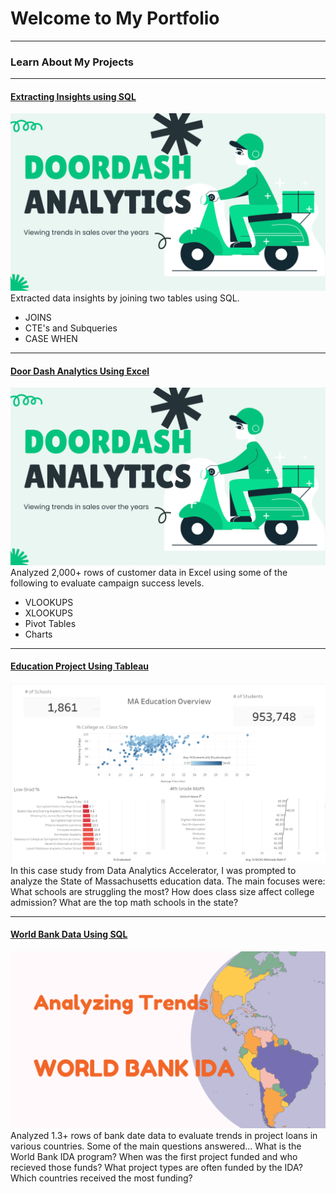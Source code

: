 # Welcome to My Portfolio

---

### Learn About My Projects
---
#### [Extracting Insights using SQL](https://www.linkedin.com/pulse/extrating-insights-hospital-data-jazmin-hernandez-ms--1l1oc/?trackingId=J%2FrtxIGfQQGmLtTArjiJZA%3D%3D)
[<img src="images/service.png?raw=true"/>](https://www.linkedin.com/pulse/what-i-learned-21-days-data-avery-smith)
Extracted data insights by joining two tables using SQL. 
- JOINS
- CTE's and Subqueries
- CASE WHEN
  
- ---
#### [Door Dash Analytics Using Excel](https://www.linkedin.com/pulse/analyzing-trends-doordash-sales-jazmin-hernandez-ms--ljx0c/?trackingId=WvKMDucwS2GCu7mTcAyUPg%3D%3D)
[<img src="images/service.png?raw=true"/>](https://www.linkedin.com/pulse/what-i-learned-21-days-data-avery-smith)
Analyzed 2,000+ rows of customer data in Excel using some of the following to evaluate campaign success levels. 
- VLOOKUPS
- XLOOKUPS
- Pivot Tables
- Charts 

---
#### [Education Project Using Tableau](https://www.loom.com/share/02a9435ee5584878b57deaa4c9c137d2?sid=36b779d3-8bb3-452a-9008-dc4253a0aaee)
[<img src="images/Tableau Project.png?raw=true"/>](https://www.loom.com/share/02a9435ee5584878b57deaa4c9c137d2?sid=36b779d3-8bb3-452a-9008-dc4253a0aaee)
In this case study from Data Analytics Accelerator, I was prompted to analyze the State of Massachusetts education data. The main focuses were:
What schools are struggling the most?
How does class size affect college admission?
What are the top math schools in the state? 

---
#### [World Bank Data Using SQL](https://www.linkedin.com/feed/update/urn:li:activity:7217646616185380864/)
[<img src="images/travel the world (1).png?raw=true"/>](https://www.linkedin.com/pulse/what-i-learned-21-days-data-avery-smith)
Analyzed 1.3+ rows of bank date data to evaluate trends in project loans in various countries. Some of the main questions answered...
What is the World Bank IDA program? 
When was the first project funded and who recieved those funds? 
What project types are often funded by the IDA? 
Which countries received the most funding? 




